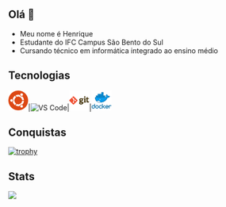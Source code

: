 ## Olá 👋

- Meu nome é Henrique
- Estudante do IFC Campus São Bento do Sul
- Cursando técnico em informática integrado ao ensino médio 

## Tecnologias
<img title="Ubuntu" alt="Ubuntu" width="40px" src="https://raw.githubusercontent.com/github/explore/master/topics/ubuntu/ubuntu.png">|<img title="VS Code" alt="VS Code" width="40px" src="https://img.icons8.com/fluent/48/000000/visual-studio-code-2019.png">|<img title="git" alt="git" width="40px" src="https://raw.githubusercontent.com/github/explore/master/topics/git/git.png">|<img title="Docker" alt="Docker" width="40px" src="https://raw.githubusercontent.com/github/explore/master/topics/docker/docker.png">

## Conquistas 
[![trophy](https://github-profile-trophy.vercel.app/?username=hc841)](https://github.com/ryo-ma/github-profile-trophy)

## Stats
<img src="https://github-readme-stats.vercel.app/api?username=hc841&show_icons=true&theme=radical&include_all_commits=true">
